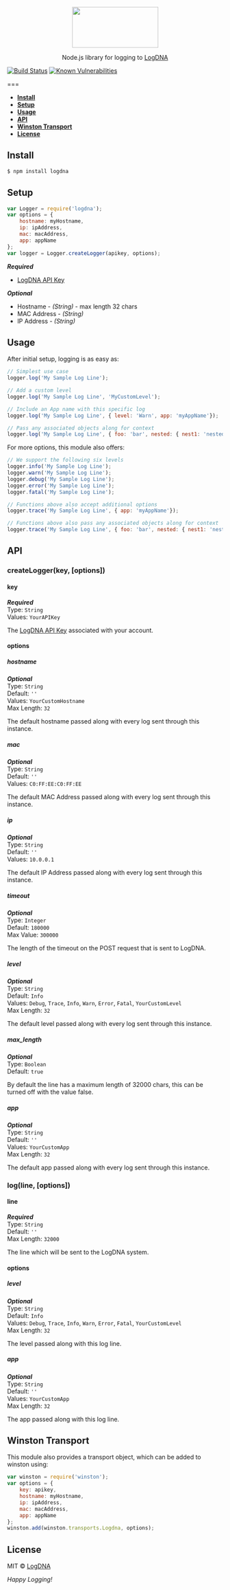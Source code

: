 <p align="center">
  <a href="https://app.logdna.com">
    <img height="95" width="201" src="https://raw.githubusercontent.com/logdna/artwork/master/logo%2Bnode.png">
  </a>
  <p align="center">Node.js library for logging to <a href="https://app.logdna.com">LogDNA</a></p>
</p>

[![Build Status](https://travis-ci.org/logdna/nodejs.svg?branch=master)](https://travis-ci.org/logdna/nodejs)  [![Known Vulnerabilities](https://snyk.io/test/npm/logdna/badge.svg)](https://snyk.io/test/npm/logdna)  

===

* **[Install](#install)**
* **[Setup](#setup)**
* **[Usage](#usage)**
* **[API](#api)**
* **[Winston Transport](#winston-transport)**
* **[License](#license)**


## Install

```javascript
$ npm install logdna
```

## Setup
```javascript
var Logger = require('logdna');
var options = {
    hostname: myHostname,
    ip: ipAddress,
    mac: macAddress,
    app: appName
};
var logger = Logger.createLogger(apikey, options);
```
_**Required**_ 
* [LogDNA API Key](https://app.logdna.com/manage/profile)  

_**Optional**_   
* Hostname - *(String)* - max length 32 chars
* MAC Address - *(String)*  
* IP Address - *(String)* 

## Usage

After initial setup, logging is as easy as:
```javascript
// Simplest use case
logger.log('My Sample Log Line');

// Add a custom level
logger.log('My Sample Log Line', 'MyCustomLevel');

// Include an App name with this specific log
logger.log('My Sample Log Line', { level: 'Warn', app: 'myAppName'});

// Pass any associated objects along for context
logger.log('My Sample Log Line', { foo: 'bar', nested: { nest1: 'nested text' }});
```

For more options, this module also offers:
```javascript
// We support the following six levels
logger.info('My Sample Log Line');
logger.warn('My Sample Log Line');
logger.debug('My Sample Log Line');
logger.error('My Sample Log Line');
logger.fatal('My Sample Log Line');

// Functions above also accept additional options
logger.trace('My Sample Log Line', { app: 'myAppName'});

// Functions above also pass any associated objects along for context
logger.trace('My Sample Log Line', { foo: 'bar', nested: { nest1: 'nested text' }});
```

## API

### createLogger(key, [options])

#### key

_**Required**_  
Type: `String`  
Values: `YourAPIKey`     

The [LogDNA API Key](https://app.logdna.com/manage/profile) associated with your account.

#### options

##### hostname

_**Optional**_   
Type: `String`  
Default: `''`  
Values: `YourCustomHostname`  
Max Length: `32`  

The default hostname passed along with every log sent through this instance.

##### mac

_**Optional**_   
Type: `String`  
Default: `''`  
Values: `C0:FF:EE:C0:FF:EE`  

The default MAC Address passed along with every log sent through this instance.

##### ip

_**Optional**_   
Type: `String`  
Default: `''`  
Values: `10.0.0.1`

The default IP Address passed along with every log sent through this instance.

##### timeout

_**Optional**_    
Type: `Integer`  
Default: `180000`  
Max Value: `300000`

The length of the timeout on the POST request that is sent to LogDNA.

##### level

_**Optional**_  
Type: `String`  
Default: `Info`  
Values: `Debug`, `Trace`, `Info`, `Warn`, `Error`, `Fatal`, `YourCustomLevel`  
Max Length: `32`

The default level passed along with every log sent through this instance.

##### max_length

_**Optional**_  
Type: `Boolean`  
Default: `true`   

By default the line has a maximum length of 32000 chars, this can be turned off with the value false.

##### app

_**Optional**_  
Type: `String`  
Default: `''`  
Values: `YourCustomApp`  
Max Length: `32`

The default app passed along with every log sent through this instance.

### log(line, [options])

#### line

_**Required**_  
Type: `String`  
Default: `''`  
Max Length: `32000`

The line which will be sent to the LogDNA system.

#### options

##### level

_**Optional**_  
Type: `String`  
Default: `Info`  
Values: `Debug`, `Trace`, `Info`, `Warn`, `Error`, `Fatal`, `YourCustomLevel`  
Max Length: `32`

The level passed along with this log line.

##### app

_**Optional**_  
Type: `String`  
Default: `''`  
Values: `YourCustomApp`  
Max Length: `32`

The app passed along with this log line.


## Winston Transport

This module also provides a transport object, which can be added to winston using:

```javascript
var winston = require('winston');
var options = {
    key: apikey,
    hostname: myHostname,
    ip: ipAddress,
    mac: macAddress,
    app: appName
};
winston.add(winston.transports.Logdna, options);
```

## License

MIT © [LogDNA](https://logdna.com/)

*Happy Logging!*
